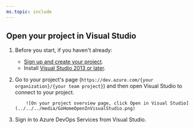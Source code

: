 ```yaml
---
ms.topic: include
---
```


## Open your project in Visual Studio

1.  Before you start, if you haven't already:

    - [Sign up and create your project](../../../organizations/accounts/create-organization.md).
    - Install [Visual Studio 2013 or later](https://visualstudio.microsoft.com/downloads).

2.  Go to your project's page
    (`https://dev.azure.com/{your organization}/{your team project}`)
    and then open Visual Studio to connect to your project.

        	![On your project overview page, click Open in Visual Studio](../../../media/GoHomeOpenInVisualStudio.png)

3.  Sign in to Azure DevOps Services from Visual Studio.

